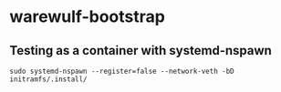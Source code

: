 # warewulf-bootstrap

## Testing as a container with systemd-nspawn 

```
sudo systemd-nspawn --register=false --network-veth -bD initramfs/.install/
```
